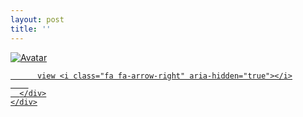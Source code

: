 ```yaml
---
layout: post
title: ''
---
```


<p class="imglist">

<div class="image-container">
  <a href="https://pic1.superbed.cn/item/5df223c81f8f59f4d69fb797.jpg"  data-fancybox="images">
    <img src="https://pic3.superbed.cn/item/5df224431f8f59f4d69fef34.jpg" alt="Avatar" class="image" />
    <div class="overlay">
      <div class="text">
        
          view <i class="fa fa-arrow-right" aria-hidden="true"></i>
        
      </div>
    </div>
  </a>
</div>








<a href="https://pic1.superbed.cn/item/5df223c81f8f59f4d69fb799.jpg" data-fancybox="images"><img src="" /></a>
<a href="https://pic1.superbed.cn/item/5df223c81f8f59f4d69fb79c.jpg" data-fancybox="images"><img src="" /></a>
<a href="https://pic1.superbed.cn/item/5df223c81f8f59f4d69fb79e.jpg" data-fancybox="images"><img src="" /></a>
<a href="https://pic1.superbed.cn/item/5df223c81f8f59f4d69fb7a2.jpg" data-fancybox="images"><img src="" /></a>
<a href="https://pic1.superbed.cn/item/5df223c81f8f59f4d69fb7a7.jpg" data-fancybox="images"><img src="" /></a>
<a href="https://pic1.superbed.cn/item/5df223c81f8f59f4d69fb7aa.jpg" data-fancybox="images"><img src="" /></a>
<a href="https://pic1.superbed.cn/item/5df223c81f8f59f4d69fb7ae.jpg" data-fancybox="images"><img src="" /></a>
<a href="https://pic1.superbed.cn/item/5df223c81f8f59f4d69fb7b0.jpg" data-fancybox="images"><img src="" /></a>
<a href="https://pic1.superbed.cn/item/5df223c81f8f59f4d69fb7b2.jpg" data-fancybox="images"><img src="" /></a>
<a href="https://pic1.superbed.cn/item/5df223c81f8f59f4d69fb7b4.jpg" data-fancybox="images"><img src="" /></a>
<a href="https://pic1.superbed.cn/item/5df223c81f8f59f4d69fb7b7.jpg" data-fancybox="images"><img src="" /></a>
<a href="https://pic1.superbed.cn/item/5df223c81f8f59f4d69fb7ba.jpg" data-fancybox="images"><img src="" /></a>
<a href="https://pic1.superbed.cn/item/5df223c81f8f59f4d69fb7bc.jpg" data-fancybox="images"><img src="" /></a>
<a href="https://pic1.superbed.cn/item/5df223c81f8f59f4d69fb7c6.jpg" data-fancybox="images"><img src="" /></a>
<a href="https://pic1.superbed.cn/item/5df223c81f8f59f4d69fb7c8.jpg" data-fancybox="images"><img src="" /></a>
<a href="https://pic1.superbed.cn/item/5df223c81f8f59f4d69fb7ca.jpg" data-fancybox="images"><img src="" /></a>
<a href="https://pic1.superbed.cn/item/5df223c81f8f59f4d69fb7cc.jpg" data-fancybox="images"><img src="" /></a>
<a href="https://pic1.superbed.cn/item/5df223c81f8f59f4d69fb7ce.jpg" data-fancybox="images"><img src="" /></a>
<a href="https://pic1.superbed.cn/item/5df223c81f8f59f4d69fb7d0.jpg" data-fancybox="images"><img src="" /></a>
<a href="https://pic1.superbed.cn/item/5df223c81f8f59f4d69fb7d3.jpg" data-fancybox="images"><img src="" /></a>
<a href="https://pic1.superbed.cn/item/5df223c81f8f59f4d69fb7d5.jpg" data-fancybox="images"><img src="" /></a>
<a href="https://pic1.superbed.cn/item/5df223c81f8f59f4d69fb7d8.jpg" data-fancybox="images"><img src="" /></a>
<a href="https://pic1.superbed.cn/item/5df223c81f8f59f4d69fb7da.jpg" data-fancybox="images"><img src="" /></a>
<a href="https://pic1.superbed.cn/item/5df223c81f8f59f4d69fb7dd.jpg" data-fancybox="images"><img src="" /></a>
<a href="https://pic3.superbed.cn/item/5df224431f8f59f4d69fef16.jpg" data-fancybox="images"><img src="" /></a>
<a href="https://pic3.superbed.cn/item/5df224431f8f59f4d69fef18.jpg" data-fancybox="images"><img src="" /></a>
<a href="https://pic3.superbed.cn/item/5df224431f8f59f4d69fef1a.jpg" data-fancybox="images"><img src="" /></a>
<a href="https://pic3.superbed.cn/item/5df224431f8f59f4d69fef1d.jpg" data-fancybox="images"><img src="" /></a>
<a href="https://pic3.superbed.cn/item/5df224431f8f59f4d69fef22.jpg" data-fancybox="images"><img src="" /></a>
<a href="https://pic3.superbed.cn/item/5df224431f8f59f4d69fef24.jpg" data-fancybox="images"><img src="" /></a>
<a href="https://pic3.superbed.cn/item/5df224431f8f59f4d69fef26.jpg" data-fancybox="images"><img src="" /></a>
<a href="https://pic3.superbed.cn/item/5df224431f8f59f4d69fef2b.jpg" data-fancybox="images"><img src="" /></a>
<a href="https://pic3.superbed.cn/item/5df224431f8f59f4d69fef2e.jpg" data-fancybox="images"><img src="" /></a>
<a href="https://pic3.superbed.cn/item/5df224431f8f59f4d69fef32.jpg" data-fancybox="images"><img src="" /></a>
<a href="https://pic3.superbed.cn/item/5df224431f8f59f4d69fef34.jpg" data-fancybox="images"><img src="" /></a>
<a href="https://pic3.superbed.cn/item/5df224431f8f59f4d69fef36.jpg" data-fancybox="images"><img src="" /></a>
<a href="https://pic3.superbed.cn/item/5df224431f8f59f4d69fef65.jpg" data-fancybox="images"><img src="" /></a>
<a href="https://pic3.superbed.cn/item/5df224431f8f59f4d69fef79.jpg" data-fancybox="images"><img src="" /></a>
<a href="https://pic3.superbed.cn/item/5df224431f8f59f4d69fef81.jpg" data-fancybox="images"><img src="" /></a>
<a href="https://pic3.superbed.cn/item/5df224431f8f59f4d69fef87.jpg" data-fancybox="images"><img src="" /></a>
<a href="https://pic3.superbed.cn/item/5df224431f8f59f4d69fef95.jpg" data-fancybox="images"><img src="" /></a>
<a href="https://pic3.superbed.cn/item/5df224431f8f59f4d69fef98.jpg" data-fancybox="images"><img src="" /></a>


</p>
